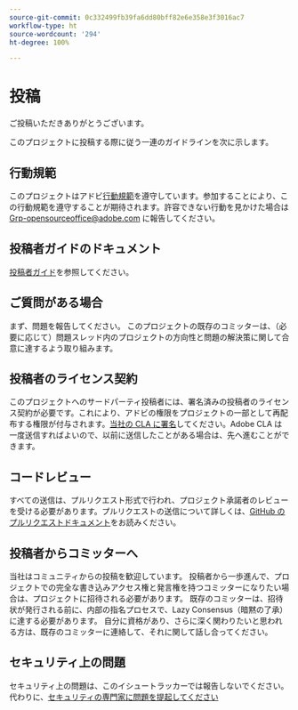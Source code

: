 ```yaml
---
source-git-commit: 0c332499fb39fa6dd80bff82e6e358e3f3016ac7
workflow-type: ht
source-wordcount: '294'
ht-degree: 100%

---
```

# 投稿

ご投稿いただきありがとうございます。

このプロジェクトに投稿する際に従う一連のガイドラインを次に示します。

## 行動規範

このプロジェクトはアドビ[行動規範](code-of-conduct.md)を遵守しています。参加することにより、この行動規範を遵守することが期待されます。許容できない行動を見かけた場合は
[Grp-opensourceoffice@adobe.com](mailto:Grp-opensourceoffice@adobe.com) に報告してください。

## 投稿者ガイドのドキュメント

[投稿者ガイド](https://experienceleague.adobe.com/docs/contributor/contributor-guide/introduction.html?lang=ja)を参照してください。

## ご質問がある場合

まず、問題を報告してください。 このプロジェクトの既存のコミッターは、（必要に応じて）問題スレッド内のプロジェクトの方向性と問題の解決策に関して合意に達するよう取り組みます。

## 投稿者のライセンス契約

このプロジェクトへのサードパーティ投稿者には、署名済みの投稿者のライセンス契約が必要です。これにより、アドビの権限をプロジェクトの一部として再配布する権限が付与されます。[当社の CLA に署名](http://opensource.adobe.com/cla.html)してください。Adobe CLA は一度送信すればよいので、以前に送信したことがある場合は、先へ進むことができます。

## コードレビュー

すべての送信は、プルリクエスト形式で行われ、プロジェクト承諾者のレビューを受ける必要があります。プルリクエストの送信について詳しくは、[GitHub のプルリクエストドキュメント](https://help.github.com/articles/about-pull-requests/)をお読みください。

<!--
Lastly, please follow the [pull request template](PULL_REQUEST_TEMPLATE.md) when
submitting a pull request!
-->

## 投稿者からコミッターへ

当社はコミュニティからの投稿を歓迎しています。 投稿者から一歩進んで、プロジェクトでの完全な書き込みアクセス権と発言権を持つコミッターになりたい場合は、プロジェクトに招待される必要があります。 既存のコミッターは、招待状が発行される前に、内部の指名プロセスで、Lazy Consensus（暗黙の了承）に達する必要があります。 自分に資格があり、さらに深く関わりたいと思われる方は、既存のコミッターに連絡して、それに関して話し合ってください。

## セキュリティ上の問題

セキュリティ上の問題は、このイシュートラッカーでは報告しないでください。 代わりに、[セキュリティの専門家に問題を提起してください](https://helpx.adobe.com/jp/security/alertus.html)
